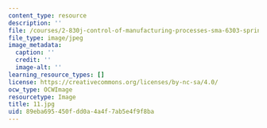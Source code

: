 ```yaml
---
content_type: resource
description: ''
file: /courses/2-830j-control-of-manufacturing-processes-sma-6303-spring-2008/89eba695450fdd0a4a4f7ab5e4f9f8ba_11.jpg
file_type: image/jpeg
image_metadata:
  caption: ''
  credit: ''
  image-alt: ''
learning_resource_types: []
license: https://creativecommons.org/licenses/by-nc-sa/4.0/
ocw_type: OCWImage
resourcetype: Image
title: 11.jpg
uid: 89eba695-450f-dd0a-4a4f-7ab5e4f9f8ba
---
```


